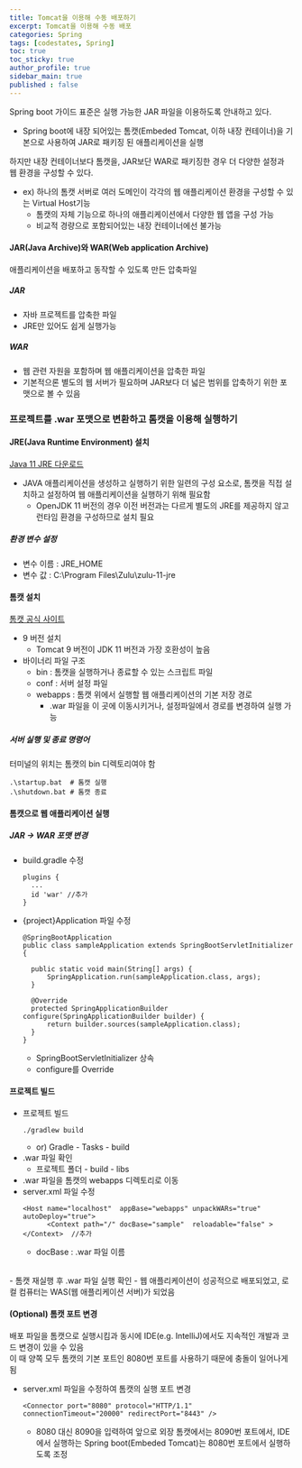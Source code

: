 ```yaml
---
title: Tomcat을 이용해 수동 배포하기
excerpt: Tomcat을 이용해 수동 배포
categories: Spring
tags: [codestates, Spring]
toc: true
toc_sticky: true
author_profile: true
sidebar_main: true
published : false
---
```

Spring boot 가이드 표준은 실행 가능한 JAR 파일을 이용하도록 안내하고 있다.
  - Spring boot에 내장 되어있는 톰캣(Embeded Tomcat, 이하 내장 컨테이너)을 기본으로 사용하여 JAR로 패키징 된 애플리케이션을 실행

하지만 내장 컨테이너보다 톰캣을, JAR보단 WAR로 패키징한 경우 더 다양한 설정과 웹 환경을 구성할 수 있다.
  - ex) 하나의 톰캣 서버로 여러 도메인이 각각의 웹 애플리케이션 환경을 구성할 수 있는 Virtual Host기능
    - 톰캣의 자체 기능으로 하나의 애플리케이션에서 다양한 웹 앱을 구성 가능
    - 비교적 경량으로 포함되어있는 내장 컨테이너에선 불가능

#### JAR(Java Archive)와 WAR(Web application Archive)
애플리케이션을 배포하고 동작할 수 있도록 만든 압축파일  

##### JAR 
  - 자바 프로젝트를 압축한 파일
  - JRE만 있어도 쉽게 실행가능
##### WAR
  - 웹 관련 자원을 포함하며 웹 애플리케이션을 압축한 파일
  - 기본적으론 별도의 웹 서버가 필요하며 JAR보다 더 넓은 범위를 압축하기 위한 포맷으로 볼 수 있음

### 프로젝트를 .war 포맷으로 변환하고 톰캣을 이용해 실행하기
#### JRE(Java Runtime Environment) 설치
[Java 11 JRE 다운로드](https://www.azul.com/downloads/?version=java-11-lts&os=windows&architecture=x86-64-bit&package=jre#zulu)
- JAVA 애플리케이션을 생성하고 실행하기 위한 일련의 구성 요소로, 톰캣을 직접 설치하고 설정하여 웹 애플리케이션을 실행하기 위해 필요함
  - OpenJDK 11 버전의 경우 이전 버전과는 다르게 별도의 JRE를 제공하지 않고 런타임 환경을 구성하므로 설치 필요
##### 환경 변수 설정
- 변수 이름 : JRE_HOME
- 변수 값 : C:\Program Files\Zulu\zulu-11-jre

#### 톰캣 설치
[톰캣 공식 사이트](https://tomcat.apache.org/download-90.cgi)
- 9 버전 설치
  - Tomcat 9 버전이 JDK 11 버전과 가장 호환성이 높음
- 바이너리 파일 구조
  - bin : 톰캣을 실행하거나 종료할 수 있는 스크립트 파일
  - conf : 서버 설정 파일
  - webapps : 톰캣 위에서 실행할 웹 애플리케이션의 기본 저장 경로
    - .war 파일을 이 곳에 이동시키거나, 설정파일에서 경로를 변경하여 실행 가능

##### 서버 실행 및 종료 명령어
터미널의 위치는 톰캣의 bin 디렉토리여야 함
```
.\startup.bat  # 톰캣 실행
.\shutdown.bat # 톰캣 종료
```

#### 톰캣으로 웹 애플리케이션 실행
##### JAR → WAR 포맷 변경
- build.gradle 수정
  ```
  plugins {
    ...
    id 'war' //추가
  }
  ```
- {project}Application 파일 수정
  ```
  @SpringBootApplication
  public class sampleApplication extends SpringBootServletInitializer { 

    public static void main(String[] args) {
        SpringApplication.run(sampleApplication.class, args);
    }

    @Override
    protected SpringApplicationBuilder configure(SpringApplicationBuilder builder) { 
        return builder.sources(sampleApplication.class);
    }
  }
  ```
  - SpringBootServletInitializer 상속
  - configure를 Override

#### 프로젝트 빌드
- 프로젝트 빌드
  ```
  ./gradlew build
  ```
  - or) Gradle - Tasks - build
- .war 파일 확인
  - 프로젝트 폴더 - build - libs
- .war 파일을 톰캣의 webapps 디렉토리로 이동
- server.xml 파일 수정
  ```
  <Host name="localhost"  appBase="webapps" unpackWARs="true" autoDeploy="true">
        <Context path="/" docBase="sample"  reloadable="false" > </Context>  //추가
  ```
  - docBase : .war 파일 이름
<br>
- 톰캣 재실행 후 .war 파일 실행 확인
  - 웹 애플리케이션이 성공적으로 배포되었고, 로컬 컴퓨터는 WAS(웹 애플리케이션 서버)가 되었음

#### (Optional) 톰캣 포트 변경
배포 파일을 톰캣으로 실행시킴과 동시에 IDE(e.g. IntelliJ)에서도 지속적인 개발과 코드 변경이 있을 수 있음  
이 때 양쪽 모두 톰캣의 기본 포트인 8080번 포트를 사용하기 때문에 충돌이 일어나게 됨
- server.xml 파일을 수정하여 톰캣의 실행 포트 변경
  ```
  <Connector port="8080" protocol="HTTP/1.1" connectionTimeout="20000" redirectPort="8443" />
  ```
  - 8080 대신 8090을 입력하여 앞으로 외장 톰캣에서는 8090번 포트에서, IDE에서 실행하는 Spring boot(Embeded Tomcat)는 8080번 포트에서 실행하도록 조정